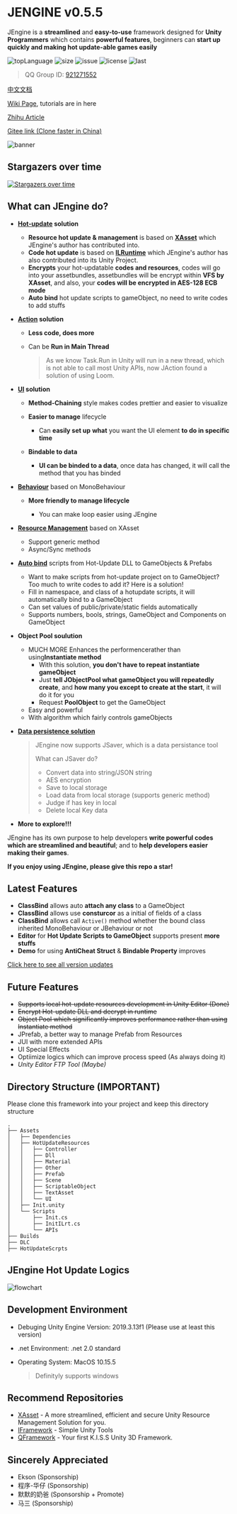 # JENGINE v0.5.5

JEngine is a **streamlined** and **easy-to-use** framework designed for **Unity Programmers** which contains **powerful features**, beginners can **start up quickly and making hot update-able games easily**

![topLanguage](https://img.shields.io/github/languages/top/JasonXuDeveloper/JEngine)
![size](https://img.shields.io/github/languages/code-size/JasonXuDeveloper/JEngine)
![issue](https://img.shields.io/github/issues/JasonXuDeveloper/JEngine)
![license](https://img.shields.io/github/license/JasonXuDeveloper/JEngine)
![last](https://img.shields.io/github/last-commit/JasonXuDeveloper/JEngine)

> QQ Group ID: [921271552](https://jq.qq.com/?_wv=1027&k=cF4hODjW)

[中文文档](README.md)

[Wiki Page](https://github.com/JasonXuDeveloper/JEngine/wiki), tutorials are in here

[Zhihu Article](https://zhuanlan.zhihu.com/p/218105381)

[Gitee link (Clone faster in China)](https://gitee.com/JasonXuDeveloper/JEngine)

![banner](https://s1.ax1x.com/2020/10/09/0rtUL4.png)

## Stargazers over time

[![Stargazers over time](https://starchart.cc/JasonXuDeveloper/JEngine.svg)](https://starchart.cc/JasonXuDeveloper/JEngine)

## What can JEngine do?

- **[Hot-update](Docs/en-us/WhyHotUpdate.md) solution**

  - **Resource hot update & management** is based on **[XAsset](https://github.com/xasset/xasset)** which JEngine's author has contributed into.
  - **Code hot update** is based on **[ILRuntime](https://github.com/Ourpalm/ILRuntime)** which JEngine's author has also contributed into its Unity Project.
  - **Encrypts** your hot-updatable **codes and resources**, codes will go into your assetbundles, assetbundles will be encrypt within **VFS by XAsset**, and also, your **codes will be encrypted in AES-128 ECB mode**
  - **Auto bind** hot update scripts to gameObject, no need to write codes to add stuffs

- **[Action](Docs/en-us/JAction.md) solution**

  - **Less code, does more**

  - Can be **Run in Main Thread**
  
    > As we know Task.Run in Unity will run in a new thread, which is not able to call most Unity APIs, now JAction found a solution of using Loom.
  
- **[UI](Docs/en-us/JUI.md) solution**

  - **Method-Chaining** style makes codes prettier and easier to visualize

  - **Easier to manage** lifecycle
  
    - Can **easily set up** **what** you want the UI element **to do in specific time**
  
  - **Bindable to data**
    
    - **UI can be binded to a data**, once data  has changed, it will call the method that you has binded
    
  
- **[Behaviour](Docs/en-us/JBehaviour.md)** based on MonoBehaviour

  - **More friendly to manage lifecycle**

    - You can make loop easier using JEngine

- **[Resource Management](Docs/en-us/JResource.md)** based on XAsset

  - Support generic method
  - Async/Sync methods

- **[Auto bind](Docs/en-us/AutoBind.md)** scripts from Hot-Update DLL to GameObjects & Prefabs

  - Want to make scripts from hot-update project on to GameObject? Too much to write codes to add it? Here is a solution!
  - Fill in namespace, and class of a hotupdate scripts, it will automatically bind to a GameObject
  - Can set values of public/private/static fields automatically
  - Supports numbers, bools, strings, GameObject and Components on GameObject

- **Object Pool soulution**

  - MUCH MORE Enhances the performencerather than using**Instantiate method**
    - With this solution, **you don't have to repeat instantiate gameObject**
    - Just **tell JObjectPool what gameObject you will repeatedly create**, and **how many you except to create at the start**, it will do it for you
    - Request **PoolObject** to get the GameObject
  - Easy and powerful
  - With algorithm which fairly controls gameObjects

- **[Data persistence solution](Docs/zh-cn/JSaver.md)**

  > JEngine now supports JSaver, which is a data persistance tool
  >
  > What can JSaver do?
  >
  > - Convert data into string/JSON string
  > - AES encryption
  > - Save to local storage
  > - Load data from local storage (supports generic method)
  > - Judge if has key in local
  > - Delete local Key data

- **More to explore!!!**

JEngine has its own purpose to help developers **write powerful codes which are streamlined and beautiful**; and to **help developers easier making their games**.

**If you enjoy using JEngine, please give this repo a star!**



## Latest Features

- **ClassBind** allows auto **attach any class** to a GameObject
- **ClassBind** allows use **consturcor** as a initial of fields of a class
- **ClassBind** allows call ```Active()``` method whether the bound class inherited MonoBehaviour or JBehaviour or not
- **Editor** for **Hot Update Scripts to GameObject** supports present **more stuffs**
- **Demo** for using **AntiCheat Struct** & **Bindable Property** improves

[Click here to see all version updates](CHANGE.md)



## Future Features

- ~~Supports local hot-update resources development in Unity Editor (Done)~~
- ~~Encrypt Hot-update DLL and decrypt in runtime~~
- ~~Object Pool which significantly improves performance rather than using Instantiate method~~
- JPrefab, a better way to manage Prefab from Resources
- JUI with more extended APIs
- UI Special Effects
- Optiimize logics which can improve process speed (As always doing it)
- *Unity Editor FTP Tool (Maybe)*



## Directory Structure **(IMPORTANT)**

Please clone this framework into your project and keep this directory structure

```
.
├── Assets
│   ├── Dependencies
│   ├── HotUpdateResources
│   │   ├── Controller
│   │   ├── Dll
│   │   ├── Material
│   │   ├── Other
│   │   ├── Prefab
│   │   ├── Scene
│   │   ├── ScriptableObject
│   │   ├── TextAsset
│   │   └── UI
│   ├── Init.unity
│   └── Scripts
│       ├── Init.cs
│       ├── InitILrt.cs
│       └── APIs
├── Builds
├── DLC
├── HotUpdateScrpts
```

## JEngine Hot Update Logics

![flowchart](https://s1.ax1x.com/2020/07/14/Uthp6A.png)



## Development Environment

- Debuging Unity Engine Version: 2019.3.13f1 (Please use at least this version)

- .net Environment: .net 2.0 standard

- Operating System: MacOS 10.15.5

  > Definityly supports windows



## Recommend Repositories

- [XAsset](https://github.com/xasset/xasset) - A more streamlined, efficient and secure Unity Resource Management Solution for you.
- [IFramework](https://github.com/OnClick9927/IFramework) - Simple Unity Tools
- [QFramework](https://github.com/liangxiegame/QFramework) - Your first K.I.S.S Unity 3D Framework.


## Sincerely Appreciated

- Ekson (Sponsorship)
- 程序-华仔 (Sponsorship)
- 默默的奶爸 (Sponsorship + Promote)
- 马三 (Sponsorship)
